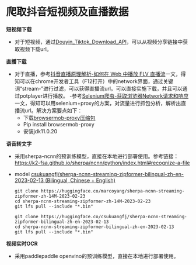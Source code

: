 # 爬取抖音短视频及直播数据

**短视频下载**

- 对于短视频，通过[Douyin_Tiktok_Download_API](https://github.com/Evil0ctal/Douyin_TikTok_Download_API)，可以从视频分享链接中获取视频下载url。

**直播下载**

- 对于直播，参考[抖音直播原理解析-如何在 Web 中播放 FLV 直播流](https://cloud.tencent.com/developer/article/2160220)一文，得知可以在chrome开发者工具（F12打开）中的network界面，通过关键词“stream-”进行过滤，可以获得直播流url。可以直接实施下载，并且可以通过potplayer进行播放。
  -参考[Selenium爬虫-获取浏览器Network请求和响应](https://cloud.tencent.com/developer/article/1549872)一文，得知可以用selenium+proxy的方案，对流量进行抓包分析，解析出直播流url。解决方案要点如下：
  - 下载[browsermob-proxy压缩包](https://github.com/lightbody/browsermob-proxy/releases)
  - Pip install browsermob-proxy
  - 安装jdk11.0.20

**语音转文字**

- 采用sherpa-ncnn的预训练模型，直接在本地进行部署使用。参考链接：https://k2-fsa.github.io/sherpa/ncnn/python/index.html#recognize-a-file
- model [csukuangfj/sherpa-ncnn-streaming-zipformer-bilingual-zh-en-2023-02-13 (Bilingual, Chinese + English)](https://k2-fsa.github.io/sherpa/ncnn/pretrained_models/zipformer-transucer-models.html#csukuangfj-sherpa-ncnn-streaming-zipformer-bilingual-zh-en-2023-02-13-bilingual-chinese-english)
  
  ```
  git clone https://huggingface.co/marcoyang/sherpa-ncnn-streaming-zipformer-zh-14M-2023-02-23  
  cd sherpa-ncnn-streaming-zipformer-zh-14M-2023-02-23
  git lfs pull --include "*.bin"
  ```

  ```
  git clone https://huggingface.co/csukuangfj/sherpa-ncnn-streaming-zipformer-bilingual-zh-en-2023-02-13
  cd sherpa-ncnn-streaming-zipformer-bilingual-zh-en-2023-02-13
  git lfs pull --include "*.bin"
  ```


**视频实时OCR**

- 采用paddlepaddle openvino的预训练模型，直接在本地进行部署使用。